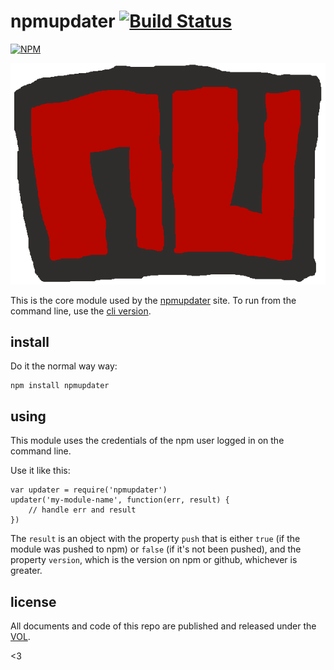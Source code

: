 # npmupdater [![Build Status](https://travis-ci.org/tobiaslabs/npmupdater.svg?branch=master)](https://travis-ci.org/tobiaslabs/npmupdater)

[![NPM](https://nodei.co/npm/npmupdater.png)](https://nodei.co/npm/npmupdater/)

![logo thingy](logo.png)

This is the core module used by the [npmupdater](http://npmupdater.com) site. To run from the
command line, use the [cli version](https://www.npmjs.org/package/npmupdater-cli).

## install

Do it the normal way way:

	npm install npmupdater

## using

This module uses the credentials of the npm user logged in on the command line.

Use it like this:

	var updater = require('npmupdater')
	updater('my-module-name', function(err, result) {
		// handle err and result
	})

The `result` is an object with the property `push` that is either `true` (if the
module was pushed to npm) or `false` (if it's not been pushed), and the property
`version`, which is the version on npm or github, whichever is greater.

## license

All documents and code of this repo are published and released under the [VOL](http://veryopenlicense.com).

<3
